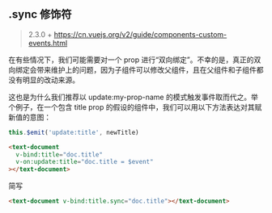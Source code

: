 ## .sync 修饰符

> 2.3.0 +
> https://cn.vuejs.org/v2/guide/components-custom-events.html

在有些情况下，我们可能需要对一个 prop 进行“双向绑定”。不幸的是，真正的双向绑定会带来维护上的问题，因为子组件可以修改父组件，且在父组件和子组件都没有明显的改动来源。

这也是为什么我们推荐以 update:my-prop-name 的模式触发事件取而代之。举个例子，在一个包含 title prop 的假设的组件中，我们可以用以下方法表达对其赋新值的意图：

```javascript
this.$emit('update:title', newTitle)
```

```html
<text-document
  v-bind:title="doc.title"
  v-on:update:title="doc.title = $event"
></text-document>
```

简写

```html
<text-document v-bind:title.sync="doc.title"></text-document>
```
